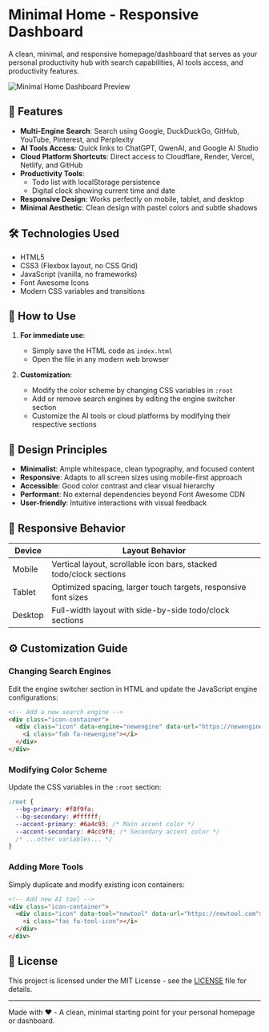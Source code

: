 # Minimal Home - Responsive Dashboard

A clean, minimal, and responsive homepage/dashboard that serves as your personal productivity hub with search capabilities, AI tools access, and productivity features.

![Minimal Home Dashboard Preview](https://i.ibb.co/RGRGkDpw/arsynox.jpg)

## 🌟 Features

- **Multi-Engine Search**: Search using Google, DuckDuckGo, GitHub, YouTube, Pinterest, and Perplexity
- **AI Tools Access**: Quick links to ChatGPT, QwenAI, and Google AI Studio
- **Cloud Platform Shortcuts**: Direct access to Cloudflare, Render, Vercel, Netlify, and GitHub
- **Productivity Tools**:
  - Todo list with localStorage persistence
  - Digital clock showing current time and date
- **Responsive Design**: Works perfectly on mobile, tablet, and desktop
- **Minimal Aesthetic**: Clean design with pastel colors and subtle shadows

## 🛠 Technologies Used

- HTML5
- CSS3 (Flexbox layout, no CSS Grid)
- JavaScript (vanilla, no frameworks)
- Font Awesome Icons
- Modern CSS variables and transitions

## 🚀 How to Use

1. **For immediate use**:
   - Simply save the HTML code as `index.html`
   - Open the file in any modern web browser

2. **Customization**:
   - Modify the color scheme by changing CSS variables in `:root`
   - Add or remove search engines by editing the engine switcher section
   - Customize the AI tools or cloud platforms by modifying their respective sections

## 🎨 Design Principles

- **Minimalist**: Ample whitespace, clean typography, and focused content
- **Responsive**: Adapts to all screen sizes using mobile-first approach
- **Accessible**: Good color contrast and clear visual hierarchy
- **Performant**: No external dependencies beyond Font Awesome CDN
- **User-friendly**: Intuitive interactions with visual feedback

## 📱 Responsive Behavior

| Device       | Layout Behavior                                                                 |
|--------------|-------------------------------------------------------------------------------|
| Mobile       | Vertical layout, scrollable icon bars, stacked todo/clock sections            |
| Tablet       | Optimized spacing, larger touch targets, responsive font sizes                |
| Desktop      | Full-width layout with side-by-side todo/clock sections                       |

## ⚙️ Customization Guide

### Changing Search Engines
Edit the engine switcher section in HTML and update the JavaScript engine configurations:

```html
<!-- Add a new search engine -->
<div class="icon-container">
  <div class="icon" data-engine="newengine" data-url="https://newengine.com/search?q=">
    <i class="fab fa-newengine"></i>
  </div>
</div>
```

### Modifying Color Scheme
Update the CSS variables in the `:root` section:

```css
:root {
  --bg-primary: #f8f9fa;
  --bg-secondary: #ffffff;
  --accent-primary: #6a4c93; /* Main accent color */
  --accent-secondary: #4cc9f0; /* Secondary accent color */
  /* ...other variables... */
}
```

### Adding More Tools
Simply duplicate and modify existing icon containers:

```html
<!-- Add new AI tool -->
<div class="icon-container">
  <div class="icon" data-tool="newtool" data-url="https://newtool.com">
    <i class="fas fa-tool-icon"></i>
  </div>
</div>
```

## 📜 License

This project is licensed under the MIT License - see the [LICENSE](LICENSE) file for details.

---

Made with ❤️ - A clean, minimal starting point for your personal homepage or dashboard.
